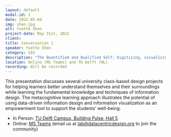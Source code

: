 ```yaml
---
layout: default
modal-id: 1
date: 2022-05-04
img: shen.jpg
alt: Yvette Shen
project-date: May 31st, 2022
client: 
title: Conversation 1
speaker: Yvette Shen
category: SIG
description: "The Quantified and Qualified Self: Digitizing, visualizing, & introspection"
location: Online (MS Teams) and TU Delft (NL) 
recording: Will be recorded
---
```


This presentation discusses several university class-based design projects for helping learners better understand themselves and their surroundings while learning the fundamental knowledge and techniques of information design. The metacognitive learning approach illustrates the potential of using data-driven information design and information visualization as an empowerment tool to support the students’ well-being.

* In Person: [TU Delft Campus, Building Pulse, Hall 5](https://esviewer.tudelft.nl/space/168/)
* Online: [MS Teams](https://teams.microsoft.com/l/meetup-join/19%3a8e9bf40774c04e958683f95bcd96db78%40thread.tacv2/1651850230456?context=%7b%22Tid%22%3a%22096e524d-6929-4030-8cd3-8ab42de0887b%22%2c%22Oid%22%3a%225cf00de1-79fa-4846-a9b6-b23d3fc778d8%22%7d) (email us at [lab@datacentricdesign.org](mailto:lab@datacentricdesign.org) to join the community)